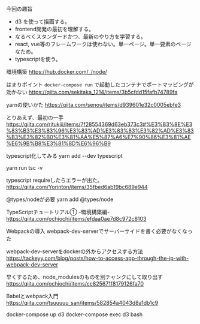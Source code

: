 
今回の趣旨

- d3 を使って描画する。
- frontend開発の最初を理解する。
- なるべくスタンダードかつ、最新のやり方を学習する。
- react, vue等のフレームワークは使わない。単一ページ。単一要素のページなため。
- typescriptを使う。


環境構築
https://hub.docker.com/_/node/

はまりポイント
`docker-compose run` で起動したコンテナでポートマッピングが効かない
https://qiita.com/sekitaka_1214/items/3b5cfdd15fafb74789fa

yarnの使いかた
https://qiita.com/senou/items/d939601e32c0005ebfe3

とりあえず、最初の一手
https://qiita.com/ritukiii/items/7f28554369d63eb373c3#%E3%83%8E%E3%83%B3%E3%83%96%E3%83%AD%E3%83%83%E3%82%AD%E3%83%B3%E3%82%B0%E3%81%AA%E5%87%A6%E7%90%86%E3%81%AE%E6%9B%B8%E3%81%8D%E6%96%B9

typescript化してみる
yarn add --dev typescript

yarn run tsc -v

typescript requireしたらエラーが出た。
https://qiita.com/Yorinton/items/35fbed6ab19bc689e944

@types/nodeが必要
yarn add @types/node


TypeScriptチュートリアル① -環境構築編-
https://qiita.com/ochiochi/items/efdaa0ae7d8c972c8103

Webpackの導入
webpack-dev-serverでサーバーサイドを書く必要がなくなった

webpack-dev-serverをdockerの外からアクセスする方法
https://tackeyy.com/blog/posts/how-to-access-app-through-the-ip-with-webpack-dev-server


早くするため、node_modulesのものを別チャンクにして取り出す
https://qiita.com/ochiochi/items/cc825671f8179126fa70


Babelとwebpack入門
https://qiita.com/tsuuuuu_san/items/582854a4043d8a1db1c9




docker-compose up d3
docker-compose exec d3 bash

